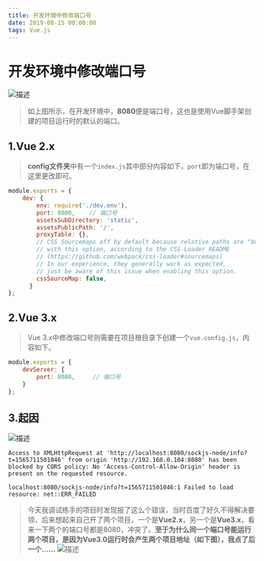 ```yaml
---
title: 开发环境中修改端口号
date: 2019-08-15 00:00:00
tags: Vue.js
---
```


# 开发环境中修改端口号
![描述](/images/vue/vue_port_01.png)
>如上图所示，在开发环境中，**8080**便是端口号，这也是使用Vue脚手架创建的项目运行时的默认的端口。

## 1.Vue 2.x
> **config文件夹**中有一个``index.js``其中部分内容如下，``port``即为端口号，在这里更改即可。

```js
module.exports = {
    dev: {
        env: require('./dev.env'),
        port: 8080,    // 端口号
        assetsSubDirectory: 'static',
        assetsPublicPath: '/',
        proxyTable: {},
        // CSS Sourcemaps off by default because relative paths are "buggy"
        // with this option, according to the CSS-Loader README
        // (https://github.com/webpack/css-loader#sourcemaps)
        // In our experience, they generally work as expected,
        // just be aware of this issue when enabling this option.
        cssSourceMap: false,
      }
};
```

## 2.Vue 3.x
> Vue 3.x中修改端口号则需要在项目根目录下创建一个``vue.config.js``，内容如下。

```js
module.exports = {
    devServer: {
        port: 8080,     // 端口号
    }
};
```
## 3.起因
![描述](/images/vue/vue_port_02.png)
```
Access to XMLHttpRequest at 'http://localhost:8080/sockjs-node/info?t=1565711501046' from origin 'http://192.168.0.104:8080' has been blocked by CORS policy: No 'Access-Control-Allow-Origin' header is present on the requested resource.

localhost:8080/sockjs-node/info?t=1565711501046:1 Failed to load resource: net::ERR_FAILED
```

> 今天我调试练手的项目时发现报了这么个错误，当时百度了好久不得解决要领，后来想起来自己开了两个项目，一个是**Vue2.x**，另一个是**Vue3.x**，看来一下两个的端口号都是8080，冲突了。**至于为什么同一个端口号能运行两个项目，是因为Vue3.0运行时会产生两个项目地址（如下图），我点了后一个......**
![描述](/images/vue/vue_port_03.png)